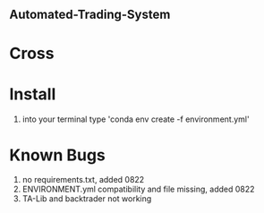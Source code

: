 ## Automated-Trading-System
# Cross


# Install
1. into your terminal type 'conda env create -f environment.yml'


# Known Bugs
1. no requirements.txt, added 0822
2. ENVIRONMENT.yml compatibility and file missing, added 0822
3. TA-Lib and backtrader not working